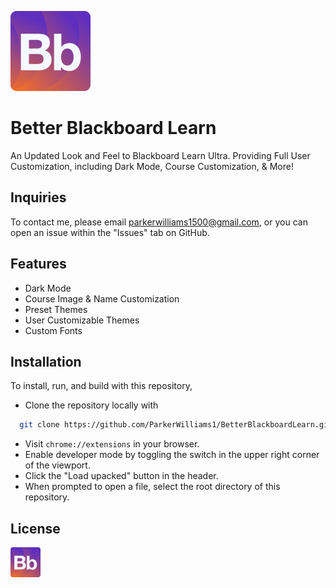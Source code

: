 ![Better Blackboard Learn](/icons/BbOrangeGradient128.png)

# Better Blackboard Learn

An Updated Look and Feel to Blackboard Learn Ultra. Providing Full User Customization, including Dark Mode, Course Customization, &  More!

## Inquiries

To contact me, please email parkerwilliams1500@gmail.com, or you can open an issue within the "Issues" tab on GitHub.

## Features
- Dark Mode
- Course Image & Name Customization
- Preset Themes
- User Customizable Themes
- Custom Fonts

## Installation

To install, run, and build with this repository,

- Clone the repository locally with

```bash
  git clone https://github.com/ParkerWilliams1/BetterBlackboardLearn.git
```

- Visit `chrome://extensions` in your browser.
- Enable developer mode by toggling the switch in the upper right corner of the viewport.
- Click the "Load upacked" button in the header.
- When prompted to open a file, select the root directory of this repository.

## License

![Better Blackboard Learn](/icons/BbOrangeGradient48.png)

